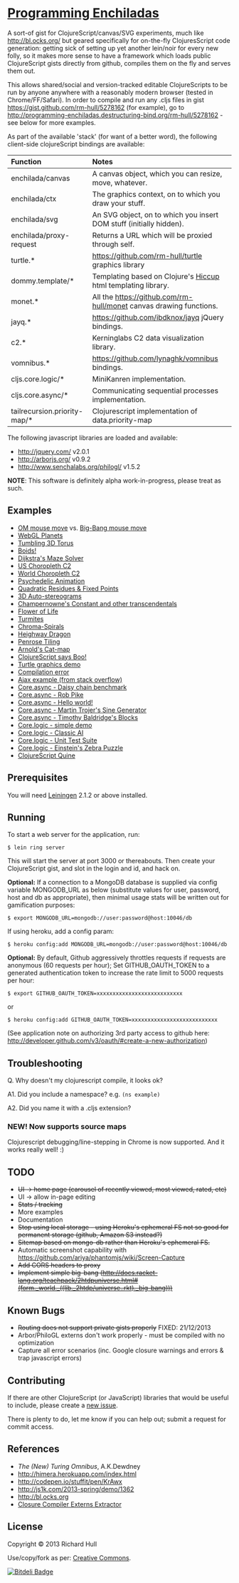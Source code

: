 [Programming Enchiladas](http://programming-enchiladas.destructuring-bind.org)
======================

A sort-of gist for ClojureScript/canvas/SVG experiments, much like http://bl.ocks.org/
but geared specifically for on-the-fly ClojuresScript code generation: getting sick
of setting up yet another lein/noir for every new folly,
so it makes more sense to have a framework which loads public
ClojureScript gists directly from github, compiles them on the fly
and serves them out.

This allows shared/social and version-tracked editable ClojureScripts
to be run by anyone anywhere with a reasonably modern browser (tested in Chrome/FF/Safari).
In order to compile and run any .cljs files in gist
https://gist.github.com/rm-hull/5278162 (for example), go to
http://programming-enchiladas.destructuring-bind.org/rm-hull/5278162 - see below
for more examples.

As part of the available 'stack' (for want of a better word), the
following client-side clojureScript bindings are available:

| Function | Notes |
|:---------|:------|
| enchilada/canvas | A canvas object, which you can resize, move, whatever. |
| enchilada/ctx | The graphics context, on to which you draw your stuff. |
| enchilada/svg | An SVG object, on to which you insert DOM stuff (initially hidden). |
| enchilada/proxy-request | Returns a URL which will be proxied through self. |
| turtle.* | https://github.com/rm-hull/turtle graphics library |
| dommy.template/* |  Templating based on Clojure's [Hiccup](https://github.com/weavejester/hiccup/) html templating library. |
| monet.* | All the https://github.com/rm-hull/monet canvas drawing functions. |
| jayq.* | https://github.com/ibdknox/jayq jQuery bindings. |
| c2.* | Kerninglabs C2 data visualization library. |
| vomnibus.* | https://github.com/lynaghk/vomnibus bindings. |
| cljs.core.logic/* | MiniKanren implementation. |
| cljs.core.async/* | Communicating sequential processes implementation. |
| tailrecursion.priority-map/* | Clojurescript implementation of data.priority-map |

The following javascript libraries are loaded and available:

* http://jquery.com/ v2.0.1
* http://arborjs.org/ v0.9.2
* http://www.senchalabs.org/philogl/ v1.5.2

**NOTE**: This software is definitely alpha work-in-progress, please treat as such.

## Examples

* [OM mouse move](http://programming-enchiladas.destructuring-bind.org/rm-hull/8617445) vs. [Big-Bang mouse move](http://programming-enchiladas.destructuring-bind.org/rm-hull/8617788)
* [WebGL Planets](http://programming-enchiladas.destructuring-bind.org/rm-hull/7778650)
* [Tumbling 3D Torus](http://programming-enchiladas.destructuring-bind.org/rm-hull/7098992)
* [Boids!](http://programming-enchiladas.destructuring-bind.org/rm-hull/7145520)
* [Dijkstra's Maze Solver](http://programming-enchiladas.destructuring-bind.org/rm-hull/6857333)
* [US Choropleth C2](http://programming-enchiladas.destructuring-bind.org/rm-hull/5514551)
* [World Choropleth C2](http://programming-enchiladas.destructuring-bind.org/rm-hull/5537192)
* [Psychedelic Animation](http://programming-enchiladas.destructuring-bind.org/rm-hull/5522065)
* [Quadratic Residues & Fixed Points](http://programming-enchiladas.destructuring-bind.org/rm-hull/5694738?optimization-level=simple)
* [3D Auto-stereograms](http://programming-enchiladas.destructuring-bind.org/rm-hull/5736733)
* [Champernowne's Constant and other transcendentals](http://programming-enchiladas.destructuring-bind.org/rm-hull/5233367)
* [Flower of Life](http://programming-enchiladas.destructuring-bind.org/rm-hull/5257851)
* [Turmites](http://programming-enchiladas.destructuring-bind.org/rm-hull/5259306)
* [Chroma-Spirals](http://programming-enchiladas.destructuring-bind.org/rm-hull/5278162)
* [Heighway Dragon](http://programming-enchiladas.destructuring-bind.org/rm-hull/5285431)
* [Penrose Tiling](http://programming-enchiladas.destructuring-bind.org/rm-hull/5732587)
* [Arnold's Cat-map](http://programming-enchiladas.destructuring-bind.org/rm-hull/5491968)
* [ClojureScript says Boo!](http://programming-enchiladas.destructuring-bind.org/rm-hull/5201050)
* [Turtle graphics demo](http://programming-enchiladas.destructuring-bind.org/rm-hull/5229369)
* [Compilation error](http://programming-enchiladas.destructuring-bind.org/rm-hull/5272126)
* [Ajax example (from stack overflow)](http://programming-enchiladas.destructuring-bind.org/mjg123/1098417)
* [Core.async - Daisy chain benchmark](http://programming-enchiladas.destructuring-bind.org/swannodette/6542719)
* [Core.async - Rob Pike](http://programming-enchiladas.destructuring-bind.org/swannodette/5903001)
* [Core.async - Hello world!](http://programming-enchiladas.destructuring-bind.org/swannodette/5882703)
* [Core.async - Martin Trojer's Sine Generator](http://programming-enchiladas.destructuring-bind.org/rm-hull/7758795)
* [Core.async - Timothy Baldridge's Blocks](http://programming-enchiladas.destructuring-bind.org/rm-hull/8262502)
* [Core.logic - simple demo](http://programming-enchiladas.destructuring-bind.org/rm-hull/6816151)
* [Core.logic - Classic AI](http://programming-enchiladas.destructuring-bind.org/rm-hull/6816234)
* [Core.logic - Unit Test Suite](http://programming-enchiladas.destructuring-bind.org/rm-hull/6859633)
* [Core.logic - Einstein's Zebra Puzzle](http://programming-enchiladas.destructuring-bind.org/rm-hull/6952960)
* [ClojureScript Quine](http://programming-enchiladas.destructuring-bind.org/rm-hull/7060918)

## Prerequisites

You will need [Leiningen](https://github.com/technomancy/leiningen) 2.1.2 or
above installed.

## Running

To start a web server for the application, run:

    $ lein ring server

This will start the server at port 3000 or thereabouts. Then create your
ClojureScript gist, and slot in the login and id, and hack on.

**Optional:** If a connection to a MongoDB database is supplied via config variable
MONGODB_URL as below (substitute values for user, password, host and db as appropriate),
then minimal usage stats will be written out for gamification purposes:

    $ export MONGODB_URL=mongodb://user:password@host:10046/db

If using heroku, add a config param:

    $ heroku config:add MONGODB_URL=mongodb://user:password@host:10046/db

**Optional:** By default, Github aggressively throttles requests if requests are anonymous
(60 requests per hour); Set GITHUB_OAUTH_TOKEN to a generated authentication token to
increase the rate limit to 5000 requests per hour:

    $ export GITHUB_OAUTH_TOKEN=xxxxxxxxxxxxxxxxxxxxxxxxxxx

or

    $ heroku config:add GITHUB_OAUTH_TOKEN=xxxxxxxxxxxxxxxxxxxxxxxxxxx

(See application note on authorizing 3rd party access to github here:
http://developer.github.com/v3/oauth/#create-a-new-authorization)

## Troubleshooting

Q. Why doesn't my clojurescript compile, it looks ok?

A1. Did you include a namespace? e.g. `(ns example)`

A2. Did you name it with a .cljs extension?

### NEW! Now supports source maps

Clojurescript debugging/line-stepping in Chrome is now supported. And it works really well! :)

## TODO

* ~~UI -> home page (carousel of recently viewed, most viewed, rated, etc)~~
* UI -> allow in-page editing
* ~~Stats / tracking~~
* More examples
* Documentation
* ~~Stop using local storage - using Heroku's ephemeral FS not so good for permanent storage (github, Amazon S3 instead?)~~
* ~~Sitemap based on mongo-db rather than Heroku's ephemeral FS.~~
* Automatic screenshot capability with https://github.com/ariya/phantomjs/wiki/Screen-Capture
* ~~Add CORS headers to proxy~~
* ~~Implement simple big-bang (http://docs.racket-lang.org/teachpack/2htdpuniverse.html#(form._world._((lib._2htdp/universe..rkt)._big-bang)))~~


## Known Bugs

* ~~Routing does not support private gists properly~~ FIXED: 21/12/2013
* Arbor/PhiloGL externs don't work properly - must be compiled with no optimization
* Capture all error scenarios (inc. Google closure warnings and errors & trap javascript errors)

## Contributing

If there are other ClojureScript (or JavaScript) libraries that would be
useful to include, please create a
[new issue](https://github.com/rm-hull/programming-enchiladas/issues/new).

There is plenty to do, let me know if you can help out; submit a request
for commit access.

## References

* _The (New) Turing Omnibus_, A.K.Dewdney
* http://himera.herokuapp.com/index.html
* http://codepen.io/stuffit/pen/KrAwx
* http://js1k.com/2013-spring/demo/1362
* http://bl.ocks.org
* [Closure Compiler Externs Extractor](http://www.dotnetwise.com/Code/Externs/)

## License

Copyright © 2013 Richard Hull

Use/copy/fork as per: [Creative Commons](http://creativecommons.org/licenses/by/3.0/legalcode).


[![Bitdeli Badge](https://d2weczhvl823v0.cloudfront.net/rm-hull/programming-enchiladas/trend.png)](https://bitdeli.com/free "Bitdeli Badge")

